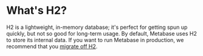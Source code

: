 # What's H2?

H2 is a lightweight, in-memory database; it's perfect for getting spun up quickly, but not so good for long-term usage. By default, Metabase uses H2 to store its internal data. If you want to run Metabase in production, we recommend that you [migrate off H2][migrate-off-h2].

[migrate-off-h2]: ../../operations-guide/migrating-from-h2.html
